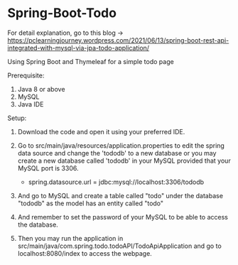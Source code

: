 # Spring-Boot-Todo
For detail explanation, go to this blog -> https://pclearningjourney.wordpress.com/2021/06/13/spring-boot-rest-api-integrated-with-mysql-via-jpa-todo-application/

Using Spring Boot and Thymeleaf for a simple todo page

Prerequisite:
1. Java 8 or above
2. MySQL
3. Java IDE


Setup:
1. Download the code and open it using your preferred IDE.

2. Go to src/main/java/resources/application.properties to edit the spring data source and change the 'tododb' to a new database or you may create a new database called 'tododb'
   in your MySQL provided that your MySQL port is 3306.
   - spring.datasource.url = jdbc:mysql://localhost:3306/tododb

3. And go to MySQL and create a table called "todo" under the database "tododb" as the model has an entity called "todo"

5. And remember to set the password of your MySQL to be able to access the database.

5. Then you may run the application in src/main/java/com.spring.todo.todoAPI/TodoApiApplication and go to localhost:8080/index to access the webpage.
